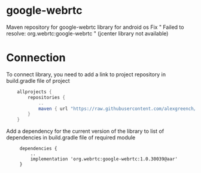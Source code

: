 # google-webrtc
Maven repository for google-webrtc library for android os
Fix " Failed to resolve: org.webrtc:google-webrtc " (jcenter library not available)

# Connection
To connect library, you need to add a link to project repository in build.gradle file of project

```gradle
    allprojects {
        repositories {
            ..
            maven { url "https://raw.githubusercontent.com/alexgreench/google-webrtc/master" }
        }
    }
```

Add a dependency for the current version of the library to list of dependencies in build.gradle file of required module

```gradle''
     dependencies {
         ..
         implementation 'org.webrtc:google-webrtc:1.0.30039@aar'
     }
```

